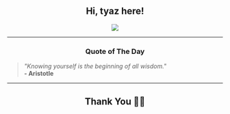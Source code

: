 <h2 align="center"> Hi, tyaz here!</h2>

<p align="center">
<a href="https://github.com/tyazx" alt="github streak"><img src="https://dvst-streak.herokuapp.com/?user=tyazx&theme=tokyonight&fire=DD472C"></a>
</p>

<hr>
<h3 align="center">Quote of The Day</h3>
<p align="center">
<blockquote>
<i>"Knowing yourself is the beginning of all wisdom."</i>
<br>
<b>- Aristotle</b>
</blockquote>
</p>


<hr>
<h2 align="center">Thank You 🙏🏼</h2>

